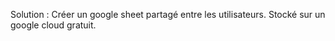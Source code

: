 Solution : 
Créer un google sheet partagé entre les utilisateurs.
Stocké sur un google cloud gratuit.